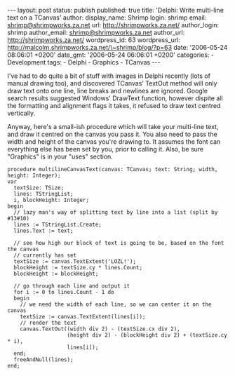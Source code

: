 --- layout: post status: publish published: true title: 'Delphi: Write
multi-line text on a TCanvas' author: display\_name: Shrimp login:
shrimp email: shrimp@shrimpworks.za.net url: http://shrimpworks.za.net/
author\_login: shrimp author\_email: shrimp@shrimpworks.za.net
author\_url: http://shrimpworks.za.net/ wordpress\_id: 63
wordpress\_url: http://malcolm.shrimpworks.za.net/\~shrimp/blog/?p=63
date: '2006-05-24 08:06:01 +0200' date\_gmt: '2006-05-24 06:06:01 +0200'
categories: - Development tags: - Delphi - Graphics - TCanvas ---

I've had to do quite a bit of stuff with images in Delphi recently (lots
of manual drawing too), and discovered TCanvas' TextOut method will only
draw text onto one line, line breaks and newlines are ignored. Google
search results suggested Windows' DrawText function, however dispite all
the formatting and alignment flags it takes, it refused to draw text
centred vertically.

Anyway, here's a small-ish procedure which will take your multi-line
text, and draw it centred on the canvas you pass it. You also need to
pass the width and height of the canvas you're drawing to. It assumes
the font can everything else has been set by you, prior to calling it.
Also, be sure "Graphics" is in your "uses" section.

``` {.prettyprint}
procedure multilineCanvasText(canvas: TCanvas; text: String; width, height: Integer);
var
  textSize: TSize;
  lines: TStringList;
  i, blockHeight: Integer;
begin
  // lazy man's way of splitting text by line into a list (split by #13#10)
  lines := TStringList.Create;
  lines.Text := text;

  // see how high our block of text is going to be, based on the font the canvas
  // currently has set
  textSize := canvas.TextExtent('LOZL!');
  blockHeight := textSize.cy * lines.Count;
  blockHeight := blockHeight;

  // go through each line and output it
  for i := 0 to lines.Count - 1 do
  begin
    // we need the width of each line, so we can center it on the canvas
    textSize := canvas.TextExtent(lines[i]);
    // render the text
    canvas.TextOut((width div 2) - (textSize.cx div 2),
                   (height div 2) - (blockHeight div 2) + (textSize.cy * i),
                   lines[i]);
  end;
  freeAndNull(lines);
end;
```
